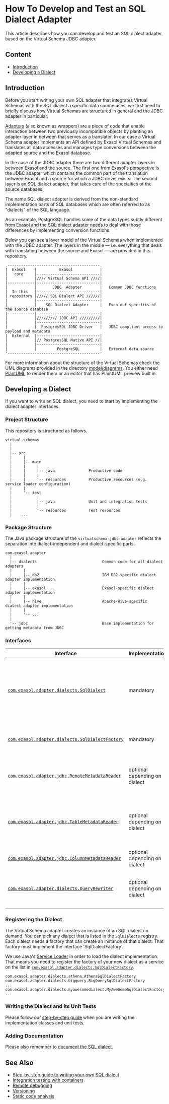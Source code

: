 # How To Develop and Test an SQL Dialect Adapter

This article describes how you can develop and test an SQL dialect adapter based on the Virtual Schema JDBC adapter.

## Content

* [Introduction](#introduction)
* [Developing a Dialect](#developing-a-dialect)

## Introduction

Before you start writing your own SQL adapter that integrates Virtual Schemas with the SQL dialect a specific data source uses, we first need to briefly discuss how Virtual Schemas are structured in general and the JDBC adapter in particular.

[Adapters](https://www.gofpatterns.com/structural-design-patterns/structural-patterns/adapter-pattern.php) (also known as wrappers) are a piece of code that enable interaction between two previously incompatible objects by planting an adapter layer in between that serves as a translator. 
In our case a Virtual Schema adapter implements an API defined by Exasol Virtual Schemas and translates all data accesses and manages type conversions between the adapted source and the Exasol database.

In the case of the JDBC adapter there are _two_ different adapter layers in between Exasol and the source. 
The first one from Exasol's perspective is the JDBC adapter which contains the common part of the translation between Exasol and a source for which a JDBC driver exists. 
The second layer is an SQL dialect adapter, that takes care of the specialties of the source databases.

The name SQL dialect adapter is derived from the non-standard implementation parts of SQL databases which are often referred to as "dialects" of the SQL language.

As an example, PostgreSQL handles some of the data types subtly different from Exasol and the SQL dialect adapter needs to deal with those differences by implementing conversion functions.

Below you can see a layer model of the Virtual Schemas when implemented with the JDBC adapter.
 The layers in the middle &mdash; i.e. everything that deals with translating between the source and Exasol &mdash; are provided in this repository.

    .-----------------------------------------.
    |  Exasol    |          Exasol            |
    |   core     |----------------------------|
    |            |//// Virtual Schema API ////|
    |------------|----------------------------|
    |            |       JDBC  Adapter        |   Common JDBC functions
    |  In this   |----------------------------|
    | repository |///// SQL Dialect API //////|
    |            |----------------------------|
    |            |    SQL Dialect Adapter     |   Even out specifics of the source database
    |------------|----------------------------|
    |            |///////// JDBC API /////////|
    |            |----------------------------|
    |            |  PostgresSQL JDBC Driver   |   JDBC compliant access to payload and metadata
    |  External  |----------------------------|
    |            |// PostgresSQL Native API //|
    |            |----------------------------|
    |            |         PostgreSQL         |   External data source
    '-----------------------------------------'

For more information about the structure of the Virtual Schemas check the UML diagrams provided in the directory [model/diagrams](../../../model/diagrams). You either need [PlantUML](http://plantuml.com/) to render them or an editor that has PlamtUML preview built in.

## Developing a Dialect

If you want to write an SQL dialect, you need to start by implementing the dialect adapter interfaces.

### Project Structure

This repository is structured as follows. 

    virtual-schemas
      |
      |
      |-- src
      |     |
      |     |-- main
      |     |     |
      |     |     |-- java               Productive code
      |     |     |
      |     |     '-- resources          Productive resources (e.g. service loader configuration)
      |     |
      |     '-- test
      |           |
      |           |-- java               Unit and integration tests
      |           |
      |           '-- resources          Test resources
      |    ...     

### Package Structure

The Java package structure of the `virtualschema-jdbc-adapter` reflects the separation into dialect-independent and dialect-specific parts. 

    com.exasol.adapter
      |
      |-- dialects                             Common code for all dialect adapters
      |     |
      |     |-- db2                            IBM DB2-specific dialect adapter implementation
      |     |
      |     |-- exasol                         Exasol-specific dialect adapter implementation
      |     |
      |     |-- hive                           Apache-Hive-specific dialect adapter implementation
      |     |
      |     '-- ...
      |
      '-- jdbc                                 Base implementation for getting metadata from JDBC

### Interfaces

| Interface                                                                                                                                                         | Implementation                | Purpose                                                                                |
|-------------------------------------------------------------------------------------------------------------------------------------------------------------------|-------------------------------|----------------------------------------------------------------------------------------|
| [`com.exasol.adapter.dialects.SqlDialect`](https://github.com/exasol/virtual-schema-common-jdbc/blob/master/src/main/java/com/exasol/adapter/dialects/SqlDialect.java)               | mandatory                     | Define capabilities and which kind of support the dialect has for catalogs and schemas |
| [`com.exasol.adapter.dialects.SqlDialectFactory`](https://github.com/exasol/virtual-schema-common-jdbc/blob/master/src/main/java/com/exasol/adapter/dialects/SqlDialectFactory.java) | mandatory                     | Provide a way to instantiate the SQL dialect                                           |
| [`com.exasol.adapter.jdbc.RemoteMetadataReader`](https://github.com/exasol/virtual-schema-common-jdbc/blob/master/src/main/java/com/exasol/adapter/jdbc/RemoteMetadataReader.java)   | optional depending on dialect | Read top-level metadata and find remote tables                                         |
| [`com.exasol.adapter.jdbc.TableMetadataReader`](https://github.com/exasol/virtual-schema-common-jdbc/blob/master/src/main/java/com/exasol/adapter/jdbc/TableMetadataReader.java)     | optional depending on dialect | Decide which tables should be mapped and map data on table level                       |
| [`com.exasol.adapter.jdbc.ColumnMetadataReader`](https://github.com/exasol/virtual-schema-common-jdbc/blob/master/src/main/java/com/exasol/adapter/jdbc/ColumnMetadataReader.java)   | optional depending on dialect | Map data on column level                                                               |
| [`com.exasol.adapter.dialects.QueryRewriter`](https://github.com/exasol/virtual-schema-common-jdbc/blob/master/src/main/java/com/exasol/adapter/dialects/QueryRewriter.java)         | optional depending on dialect | Rewrite the original query into a dialect-specific one                                 |

### Registering the Dialect

The Virtual Schema adapter creates an instance of an SQL dialect on demand. You can pick any dialect that is listed in the `SqlDialects` registry. Each dialect needs a factory that can create an instance of that dialect. That factory must implement the interface 'SqlDialectFactory'.

We use Java's [Service Loader](https://docs.oracle.com/javase/8/docs/api/java/util/ServiceLoader.html) in order to load the dialect implementation. That means you need to register the factory of your new dialect as a service on the list in [`com.exasol.adapter.dialects.SqlDialectFactory`](https://github.com/exasol/virtual-schema-common-jdbc/blob/master/src/main/java/com/exasol/adapter/dialects/SqlDialectFactory.java).

```properties
com.exasol.adapter.dialects.athena.AthenaSqlDialectFactory
com.exasol.adapter.dialects.bigquery.BigQuerySqlDialectFactory
...
com.exasol.adapter.dialects.myawesomedialect.MyAweSomeSqlDialectFactory
...
```

### Writing the Dialect and its Unit Tests

Please follow our [step-by-step guide](step_by_step_guide_to_writing_your_own_dialect.md) when you are writing the implementation classes and unit tests. 

### Adding Documentation

Please also remember to [document the SQL dialect](../../dialects).

## See Also

* [Step-by-step guide to writing your own SQL dialect](step_by_step_guide_to_writing_your_own_dialect.md)
* [Integration testing with containers](integration_testing_with_containers.md)
* [Remote debugging](../remote_debugging.md)
* [Versioning](../versioning.md)
* [Static code analysis](../static_code_analysis.md)
